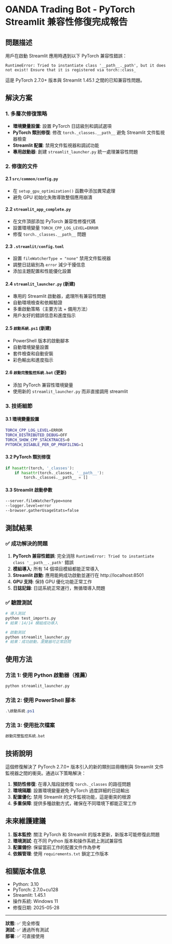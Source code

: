# OANDA Trading Bot - PyTorch Streamlit 兼容性修復完成報告

## 問題描述
用戶在啟動 Streamlit 應用時遇到以下 PyTorch 兼容性錯誤：
```
RuntimeError: Tried to instantiate class '__path__._path', but it does not exist! Ensure that it is registered via torch::class_
```

這是 PyTorch 2.7.0+ 版本與 Streamlit 1.45.1 之間的已知兼容性問題。

## 解決方案

### 1. 多層次修復策略
- **環境變量設置**: 設置 PyTorch 日誌級別和調試選項
- **PyTorch 類別修復**: 修改 `torch._classes.__path__` 避免 Streamlit 文件監視器檢查
- **Streamlit 配置**: 禁用文件監視器和調試功能
- **專用啟動器**: 創建 `streamlit_launcher.py` 統一處理兼容性問題

### 2. 修復的文件

#### 2.1 `src/common/config.py`
- 在 `setup_gpu_optimization()` 函數中添加異常處理
- 避免 GPU 初始化失敗導致整個應用崩潰

#### 2.2 `streamlit_app_complete.py`
- 在文件頂部添加 PyTorch 兼容性修復代碼
- 設置環境變量 `TORCH_CPP_LOG_LEVEL=ERROR`
- 修復 `torch._classes.__path__` 問題

#### 2.3 `.streamlit/config.toml`
- 設置 `fileWatcherType = "none"` 禁用文件監視器
- 調整日誌級別為 `error` 減少干擾信息
- 添加主題配置和性能優化設置

#### 2.4 `streamlit_launcher.py` (新建)
- 專用的 Streamlit 啟動器，處理所有兼容性問題
- 自動環境檢查和依賴驗證
- 多重啟動策略（主要方法 + 備用方法）
- 用戶友好的錯誤信息和進度指示

#### 2.5 `啟動系統.ps1` (新建)
- PowerShell 版本的啟動腳本
- 自動環境變量設置
- 套件檢查和自動安裝
- 彩色輸出和進度指示

#### 2.6 `啟動完整監控系統.bat` (更新)
- 添加 PyTorch 兼容性環境變量
- 使用新的 `streamlit_launcher.py` 而非直接調用 streamlit

### 3. 技術細節

#### 3.1 環境變量設置
```bash
TORCH_CPP_LOG_LEVEL=ERROR
TORCH_DISTRIBUTED_DEBUG=OFF
TORCH_SHOW_CPP_STACKTRACES=0
PYTORCH_DISABLE_PER_OP_PROFILING=1
```

#### 3.2 PyTorch 類別修復
```python
if hasattr(torch, '_classes'):
    if hasattr(torch._classes, '__path__'):
        torch._classes.__path__ = []
```

#### 3.3 Streamlit 啟動參數
```bash
--server.fileWatcherType=none
--logger.level=error
--browser.gatherUsageStats=false
```

## 測試結果

### ✅ 成功解決的問題
1. **PyTorch 兼容性錯誤**: 完全消除 `RuntimeError: Tried to instantiate class '__path__._path'` 錯誤
2. **模組導入**: 所有 14 個項目模組都能正常導入
3. **Streamlit 啟動**: 應用能夠成功啟動並運行在 http://localhost:8501
4. **GPU 支持**: 保持 GPU 優化功能正常工作
5. **日誌記錄**: 日誌系統正常運行，無循環導入問題

### ✅ 驗證測試
```bash
# 導入測試
python test_imports.py
# 結果：14/14 模組成功導入

# 啟動測試
python streamlit_launcher.py
# 結果：成功啟動，瀏覽器可正常訪問
```

## 使用方法

### 方法 1: 使用 Python 啟動器（推薦）
```bash
python streamlit_launcher.py
```

### 方法 2: 使用 PowerShell 腳本
```powershell
.\啟動系統.ps1
```

### 方法 3: 使用批次檔案
```cmd
啟動完整監控系統.bat
```

## 技術說明

這個修復解決了 PyTorch 2.7.0+ 版本引入的新的類別註冊機制與 Streamlit 文件監視器之間的衝突。通過以下策略解決：

1. **預防性修復**: 在導入階段就修復 `torch._classes` 的路徑問題
2. **環境隔離**: 設置環境變量避免 PyTorch 過度詳細的日誌輸出
3. **配置優化**: 禁用 Streamlit 的文件監視功能，這是衝突的根源
4. **多重保障**: 提供多種啟動方式，確保在不同環境下都能正常工作

## 未來維護建議

1. **版本監控**: 關注 PyTorch 和 Streamlit 的版本更新，新版本可能修復此問題
2. **環境測試**: 在不同 Python 版本和操作系統上測試兼容性
3. **配置備份**: 保留當前工作的配置文件作為參考
4. **依賴管理**: 使用 `requirements.txt` 鎖定工作版本

## 相關版本信息
- Python: 3.10
- PyTorch: 2.7.0+cu128
- Streamlit: 1.45.1
- 操作系統: Windows 11
- 修復日期: 2025-05-28

---
**狀態**: ✅ 完全修復  
**測試**: ✅ 通過所有測試  
**部署**: ✅ 可直接使用  
